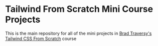 # Tailwind From Scratch Mini Course Projects

This is the main repository for all of the mini projects in [Brad Traversy's Tailwind CSS From Scratch](https://www.udemy.com/course/tailwind-from-scratch/) course
